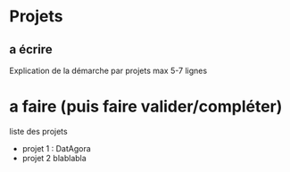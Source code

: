 # Projets
## a écrire

Explication de la démarche par projets
	max 5-7 lignes

# a faire (puis faire valider/compléter)
liste des projets 
- projet 1 : DatAgora
- projet 2 blablabla